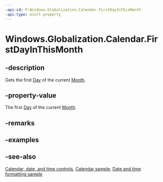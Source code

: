```yaml
---
-api-id: P:Windows.Globalization.Calendar.FirstDayInThisMonth
-api-type: winrt property
---
```


<!-- Property syntax
public int FirstDayInThisMonth { get; }
-->

# Windows.Globalization.Calendar.FirstDayInThisMonth

## -description
Gets the first [Day](calendar_day.md) of the current [Month](calendar_month.md).

## -property-value
The first [Day](calendar_day.md) of the current [Month](calendar_month.md).

## -remarks

## -examples

## -see-also

[Calendar, date, and time controls](/windows/uwp/design/controls-and-patterns/date-and-time), [Calendar sample](https://github.com/Microsoft/Windows-universal-samples/tree/master/Samples/Calendar), [Date and time formatting sample](https://github.com/microsoft/Windows-universal-samples/tree/master/Samples/DateTimeFormatting)
